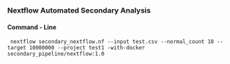 ### Nextflow Automated Secondary Analysis

#### Command - Line
``` nextflow secondary_nextflow.nf --input test.csv --normal_count 10 --target 10000000 --project test1 -with-docker secondary_pipeline/nextflow:1.0```

